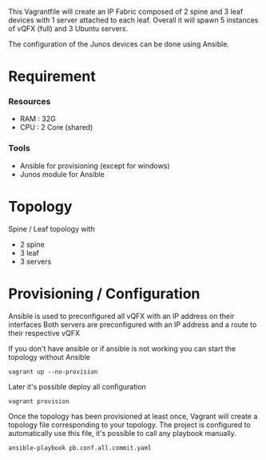 
This Vagrantfile will create an IP Fabric composed of 2 spine and 3 leaf devices with 1 server attached to each leaf.
Overall it will spawn 5 instances of vQFX (full) and 3 Ubuntu servers.

The configuration of the Junos devices can be done using Ansible.
# Requirement
### Resources
 - RAM : 32G
 - CPU : 2 Core (shared)

### Tools
 - Ansible for provisioning (except for windows)
 - Junos module for Ansible

# Topology

Spine / Leaf topology with
- 2 spine
- 3 leaf
- 3 servers

# Provisioning / Configuration

Ansible is used to preconfigured all vQFX with an IP address on their interfaces
Both servers are preconfigured with an IP address and a route to their respective vQFX

If you don't have ansible or if ansible is not working you can start the topology without Ansible
```
vagrant up --no-provision
```

Later it's possible deploy all configuration
```
vagrant provision
```

Once the topology has been provisioned at least once, Vagrant will create a topology file corresponding to your topology.
The project is configured to automatically use this file, it's possible to call any playbook manually.  
```
ansible-playbook pb.conf.all.commit.yaml
```
